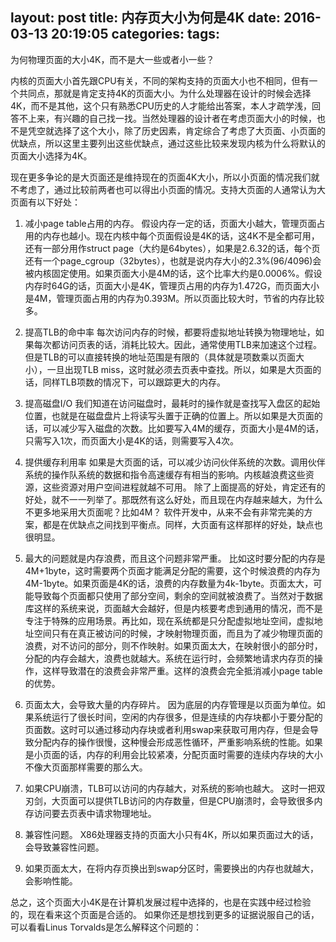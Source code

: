layout: post
title: 内存页大小为何是4K
date: 2016-03-13 20:19:05
categories:
tags:
---


为何物理页面的大小4K，而不是大一些或者小一些？

内核的页面大小首先跟CPU有关，不同的架构支持的页面大小也不相同，但有一个共同点，那就是肯定支持4K的页面大小。为什么处理器在设计的时候会选择4K，而不是其他，这个只有熟悉CPU历史的人才能给出答案，本人才疏学浅，回答不上来，有兴趣的自己找一找。当然处理器的设计者在考虑页面大小的时候，也不是凭空就选择了这个大小，除了历史因素，肯定综合了考虑了大页面、小页面的优缺点，所以这里主要列出这些优缺点，通过这些比较来发现内核为什么将默认的页面大小选择为4K。
<!--more-->

现在更多争论的是大页面还是维持现在的页面4K大小，所以小页面的情况我们就不考虑了，通过比较前两者也可以得出小页面的情况。支持大页面的人通常认为大页面有以下好处：

1. 减小page table占用的内存。
假设内存一定的话，页面大小越大，管理页面占用的内存也越小。现在内核中每个页面假设是4K的话，这4K不是全都可用，还有一部分用作struct page（大约是64bytes），如果是2.6.32的话，每个页还有一个page_cgroup（32bytes），也就是说内存大小的2.3%(96/4096)会被内核固定使用。如果页面大小是4M的话，这个比率大约是0.0006%。假设内存时64G的话，页面大小是4K，管理页占用的内存为1.472G，而页面大小是4M，管理页面占用的内存为0.393M。所以页面比较大时，节省的内存比较多。
2. 提高TLB的命中率
每次访问内存的时候，都要将虚拟地址转换为物理地址，如果每次都访问页表的话，消耗比较大。因此，通常使用TLB来加速这个过程。但是TLB的可以直接转换的地址范围是有限的（具体就是项数乘以页面大小），一旦出现TLB miss，这时就必须去页表中查找。所以，如果是大页面的话，同样TLB项数的情况下，可以跟踪更大的内存。
3. 提高磁盘I/O
我们知道在访问磁盘时，最耗时的操作就是查找写入盘区的起始位置，也就是在磁盘盘片上将读写头置于正确的位置上。所以如果是大页面的话，可以减少写入磁盘的次数。比如要写入4M的缓存，页面大小是4M的话，只需写入1次，而页面大小是4K的话，则需要写入4次。
4. 提供缓存利用率
如果是大页面的话，可以减少访问伙伴系统的次数。调用伙伴系统的操作队系统的数据和指令高速缓存有相当的影响。内核越浪费这些资源，这些资源对用户空间进程就越不可用。
除了上面提高的好处，肯定还有的好处，就不一一列举了。那既然有这么好处，而且现在内存越来越大，为什么不更多地采用大页面呢？比如4M？
软件开发中，从来不会有非常完美的方案，都是在优缺点之间找到平衡点。同样，大页面有这样那样的好处，缺点也很明显。

1. 最大的问题就是内存浪费，而且这个问题非常严重。
比如这时要分配的内存是4M+1byte，这时需要两个页面才能满足分配的需要，这个时候浪费的内存为4M-1byte。如果页面是4K的话，浪费的内存数量为4k-1byte。页面太大，可能导致每个页面都只使用了部分空间，剩余的空间就被浪费了。当然对于数据库这样的系统来说，页面越大会越好，但是内核要考虑到通用的情况，而不是专注于特殊的应用场景。再比如，现在系统都是只分配虚拟地址空间，虚拟地址空间只有在真正被访问的时候，才映射物理页面，而且为了减少物理页面的浪费，对不访问的部分，则不作映射。如果页面太大，在映射很小的部分时，分配的内存会越大，浪费也就越大。系统在运行时，会频繁地请求内存页的操作，这样导致潜在的浪费会非常严重。这样的浪费会完全抵消减小page table的优势。
2. 页面太大，会导致大量的内存碎片。
因为底层的内存管理是以页面为单位。如果系统运行了很长时间，空闲的内存很多，但是连续的内存块都小于要分配的页面数。这时可以通过移动内存块或者利用swap来获取可用内存，但是会导致分配内存的操作很慢，这种慢会形成恶性循环，严重影响系统的性能。如果是小页面的话，内存的利用会比较紧凑，分配页面时需要的连续内存块的大小不像大页面那样需要的那么大。
3. 如果CPU崩溃，TLB可以访问的内存越大，对系统的影响也越大。
这时一把双刃剑，大页面可以提供TLB访问的内存数量，但是CPU崩溃时，会导致很多内存访问要去页表中请求物理地址。
4. 兼容性问题。
X86处理器支持的页面大小只有4K，所以如果页面过大的话，会导致兼容性问题。
5. 如果页面太大，在将内存页换出到swap分区时，需要换出的内存也就越大，会影响性能。

总之，这个页面大小4K是在计算机发展过程中选择的，也是在实践中经过检验的，现在看来这个页面是合适的。
如果你还是想找到更多的证据说服自己的话，可以看看Linus Torvalds是怎么解释这个问题的：
[](http://yarchive.net/comp/linux/page_sizes.html)


